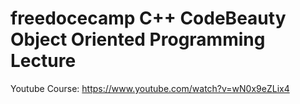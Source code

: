 # freedocecamp C++ CodeBeauty Object Oriented Programming Lecture

Youtube Course: https://www.youtube.com/watch?v=wN0x9eZLix4
